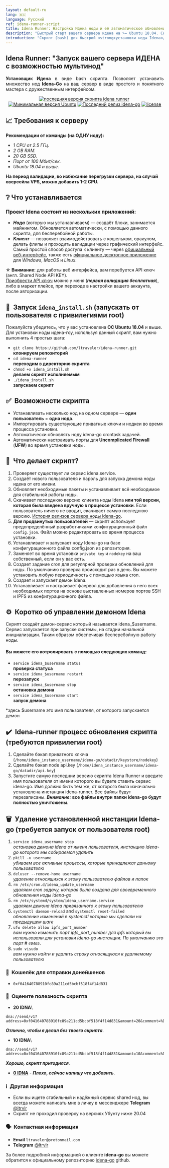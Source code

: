 ```yaml
---
layout: default-ru
lang: 🇷🇺
language: Русский
ref: idena-runner-script
title: Idena Runner: Настройка Идена ноды и её автоматическое обновление
description: "Быстрый старт вашего сервера идена на >= Ubuntu 18.04. Скрипт позволяет: запускать несколько нод на одном сервере, автоматическое обновление установленных IDENA нод, импорт api ключей ноды и вашего приватного ключа, настройка UFW и автоматическое конфигурирование портов"
introduction: "Скрипт (bash) для быстрой <strong>установки ноды Idena</strong> (idena-go) <strong>с автоматическими обновлениями</strong> для ОС <strong>Ubuntu 18.04</strong> и выше. С помощью Idena Runner вы можете <strong>установить на сервер одну и больше нод</strong>."
---
```


## Idena Runner: "Запуск вашего сервера ИДЕНА с возможностью мультинод"

<p align="justify"><b>Установщик Идена</b> в виде bash скрипта. Позволяет устанавить множество нод <b>Idena-Go</b> на ваш сервер в виде простого и понятного мастера с дружественным интерфейсом.</p>

<p align="center"><a href="https://github.com/ltraveler/idena-runner/releases/latest" target="_blank"><img src="https://img.shields.io/badge/версия-v0.2.2-blue?style=for-the-badge&logo=none" alt="последняя версия скрипта idena runner" /></a>&nbsp;<a href="https://wiki.ubuntu.com/FocalFossa/ReleaseNotes" target="_blank"><img src="https://img.shields.io/badge/Ubuntu-18.04(LTS)+-00ADD8?style=for-the-badge&logo=none" alt="Минимальная версия Ubuntu" /></a>&nbsp;<a href="https://github.com/ltraveler/idena-runner/blob/main/CHANGELOG.md" target="_blank"><img src="https://img.shields.io/badge/Сборка-Стабильная-success?style=for-the-badge&logo=none" alt="Последний релиз idena-go" /></a>&nbsp;<a href="https://www.gnu.org/licenses/quick-guide-gplv3.html" target="_blank"><img src="https://img.shields.io/badge/лицензия-GPL3.0-red?style=for-the-badge&logo=none" alt="license" /></a></p>

## 📈 Требования к серверу

**Рекомендации от команды (на ОДНУ ноду):**
* _1 CPU от 2.5 ГГц._
* _2 GB RAM._
* _20 GB SSD._
* _Порт от 100 Мбит/сек._
* _Ubuntu 18.04 и выше._

**На период валидации, во избежание перегрузки сервера, на случай оверсейла VPS, можно добавить 1-2 CPU.**

## ❔ Что устанавливается
### Проект Idena состоит из нескольких приложений:

* **_Нода_** (которую мы устанавливаем) — создаёт блоки, занимается майнингом. Обновляется автоматически, с помощью данного скрипта, для бесперебойной работы.
* **_Клиент_** — позволяет взаимодействовать с кошельком, оракулом, делать флипы и проходить валидации через графический интерфейс. Самый простой способ доступа к клиенту — через [официальный веб-интерфейс](https://app.idena.io), также есть [официальное десктопное приложение](https://github.com/idena-network/idena-desktop/releases/latest/) для _Windows_, _MacOS_ и _Linux_.

☆ **Внимание:** для работы веб интерфейса, вам поребуется API ключ (англ. Shared Node API KEY).\
[Приобрести API ключ](https://t.me/ltrvlr) можно у меня (**_первая валидация бесплатная_**), либо в маркет плейсе, при переходе в настройки вашего аккаунта, после авторизации.

## 🚀&nbsp; Запуск `idena_install.sh` (запускать от пользователя с привилегиями root)

Пожалуйста убедитесь, что у вас установлена **ОС Ubuntu 18.04** и выше.
Для установки ноды идена-гоу, используя данный скрипт, вам нужно выполнить 4 простых шага:
* `git clone https://github.com/ltraveler/idena-runner.git`\
**клонируем репозиторий**
* `cd idena-runner`\
**переходим в директорию скрипта**
* `chmod +x idena_install.sh`\
**делаем скрипт исполняемым**
* `./idena_install.sh`\
**запускаем скрипт**

## ✅&nbsp; Возможности скрипта

* Устанавливать несколько нод на одном сервере — **один пользователь** = **одна нода**.
* Импортировать существующие приватные ключи и нодкеи во время процесса установки.
* Автоматически обновлять ноду idena-go crontask задачей.
* Автоматически настраивать порты для **Uncomplicated Firewall** (**UFW**) во время установки ноды. 

## 🙋&nbsp; Что делает скрипт?

1. Проверяет существует ли сервис idena.service.
2. Создаёт нового пользователя и пароль для запуска демона ноды идена от его имени.
3. Обновляет необходимые пакеты и устанавливает всё необходимое для стабильной работы ноды.
4. Скачивает последнюю версию клиента ноды Idena **или той версии, которая была введена вручную в процессе установки**. Если пользователь ничего не вводит, скачивает самую последнюю версию. [История релизов сервера ноды idena-go](https://github.com/idena-network/idena-go/releases).
5. **Для продвинутых пользователей** — скрипт использует предопределённый разработчиками конфигурационный файл `config.json`. Файл можно редактировать во время процесса установки.
6. Устанавливает и запускает ноду Idena-go на базе конфигурационного файла config.json из репозитория.
7. Заменяет во время установки `private key` и `nodekey` на ваш собственный, если он у вас есть.
8. Создает задание cron для регулярной проверки обновлений для ноды. По умолчанию проверка происходит раз в день. Вы можете установить любую периодичность с помощью языка cron.
9. Создает и запускает демон Idena.
10. Устанавливает и настраивает фаервол для добавления в него всех необходимых портов на основе выставленных номеров портов SSH и IPFS из конфигурационного файла.

##  ⚙️&nbsp;  Коротко об управлении демоном Idena
Скрипт создаёт демон-сервис который называется idena_$username. Сервис запускается при запуске системы, на стадии начальной инициализации. Таким образом обеспечивая бесперебойную работу ноды.
#### Вы можете его котролировать с помощью следующих команд:
* `service idena_$username status`\
**проверка статуса**
* `service idena_$username restart`\
**перезапуск**
* `service idena_$username stop`\
**остановка демона**
* `service idena_$username start`\
**запуск демона**

*здесь $username это имя пользователя, от которого запускается демон

## ✔️&nbsp; Idena-runner процесс обновления скрипта (требуются привилегии root)

1. Сделайте бэкап приватного ключа (`/home/idena_instance_username/idena-go/datadir/keystore/nodekey`)
2. Сделайте бэкап node api.key (`/home/idena_instance_username/idena-go/datadir/api.key`)
3. Запустите самую последнии версию скрипта Idena Runner и введите имя пользователя от имени которого вы будете ставить сервис idena-go. Имя должно быть тем же, от которого была изначально установлена инстанция idena-runner.
Все файлы будут перезаписаны.
***Внимание:*** **все файлы внутри папки idena-go будут полностью уничтожены**.

## 🗑️&nbsp; Удаление установленной инстанции Idena-go (требуется запуск от пользователя root)

1. `service idena_username stop`\
_остановка демона idena от имени пользователя, инстанцию idena-go которого мы собираемся удалить_
2. `pkill -u username`\
_убиваем все активные процессы, которые принадлежат данному пользователю_
3. `deluser --remove-home username`\
_удаление относящихся к этому пользователю файлов и папок_
4. `rm /etc/cron.d/idena_update_username`\
_удаляем cron задачу, которая была создана для своевременного обновления ноды idena-go_
5. `rm /etc/systemd/system/idena_username.service`\
_удаляем демона idena привязанного к этому пользователю_
6. `systemctl daemon-reload` and `systemctl reset-failed`\
_обновление изменений в systemctl которые мы сделали на предыдущем шаге_
7. `ufw delete allow ipfs_port_number`\
_вам нужно изменить порт ipfs_port_number для ipfs который вы использовали для установки idena-go инстанции. По умолчанию это порт # `40405`_.
8. `sudo visudo`\
_вам нужно найти и удалить строку относящуюся к удаляемому пользователю_

### 🤝&nbsp; Кошелёк для отправки донейшенов

* `0xf041640788910fc89a211cd5bcbf518f4f14d831`

### 🚦&nbsp; Оцените полезность скрипта

* **20 IDNA**\
```
dna://send/v1?address=0xf041640788910fc89a211cd5bcbf518f4f14d831&amount=20&comment=%D0%9E%D1%82%D0%BB%D0%B8%D1%87%D0%BD%D0%BE%2C+%D1%87%D1%82%D0%BE%D0%B1%D1%8B+%D1%8F+%D0%B4%D0%B5%D0%BB%D0%B0%D0%BB+%D0%B1%D0%B5%D0%B7+%D1%82%D0%B2%D0%BE%D0%B5%D0%B3%D0%BE+%D1%81%D0%BA%D1%80%D0%B8%D0%BF%D1%82%D0%B0&callback_url=https%3A%2F%2Fgithub.com%2Fltraveler%2Fidenachain.db
```
**_Отлично, чтобы я делал без твоего скрипта_**.

* **10 IDNA**\
```
dna://send/v1?address=0xf041640788910fc89a211cd5bcbf518f4f14d831&amount=10&comment=%D0%A5%D0%BE%D1%80%D0%BE%D1%88%D0%BE%2C+%D1%81%D0%BA%D1%80%D0%B8%D0%BF%D1%82+%D0%BF%D1%80%D0%B8%D0%B3%D0%BE%D0%B4%D0%B8%D0%BB%D1%81%D1%8F&callback_url=https%3A%2F%2Fgithub.com%2Fltraveler%2Fidenachain.db
```
**_Хорошо, скрипт пригодился_**.

* [**0 IDNA**](https://t.me/ltrvlr) - **_Плохо, сейчас напишу что добавить_**.

### ℹ️&nbsp; Другая информация
* Если вы ищете стабильный и надёжный сервис shared нод, вы всегда можете написать мне в личку в мессенджере **Telegram**  [@ltrvlr](https://t.me/ltrvlr)
* Скрипт не проходил проверку на версиях Убунту ниже 20.04

### 🗣️&nbsp; Контактная информация
* **Email** `ltraveler@protonmail.com`
* **Telegram** [@ltrvlr](https://t.me/ltrvlr)

За более подробной информацией о клиенте **idena-go** вы можете обратится к официальному репозиторию [idena-go](https://github.com/idena-network/idena-go) github.
